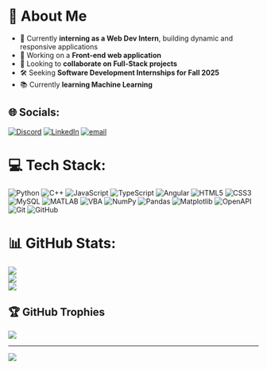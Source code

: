 # 💫 About Me  
- 🚀 Currently **interning as a Web Dev Intern**, building dynamic and responsive applications  
- 🎨 Working on a **Front-end web application**  
- 🤝 Looking to **collaborate on Full-Stack projects**  
- 🛠 Seeking **Software Development Internships for Fall 2025**  
- 📚 Currently **learning Machine Learning**  

## 🌐 Socials:
[![Discord](https://img.shields.io/badge/Discord-%237289DA.svg?logo=discord&logoColor=white)](https://discord.gg/https://discord.com/channels/@trackwizard) [![LinkedIn](https://img.shields.io/badge/LinkedIn-%230077B5.svg?logo=linkedin&logoColor=white)](https://linkedin.com/in/https://www.linkedin.com/in/narein/) [![email](https://img.shields.io/badge/Email-D14836?logo=gmail&logoColor=white)](mailto:boddapnn@mail.uc.edu) 

# 💻 Tech Stack:
![Python](https://img.shields.io/badge/python-%233776AB.svg?style=for-the-badge&logo=python&logoColor=white) ![C++](https://img.shields.io/badge/c++-%2300599C.svg?style=for-the-badge&logo=c%2B%2B&logoColor=white) ![JavaScript](https://img.shields.io/badge/javascript-%23323330.svg?style=for-the-badge&logo=javascript&logoColor=%23F7DF1E) ![TypeScript](https://img.shields.io/badge/typescript-%23007ACC.svg?style=for-the-badge&logo=typescript&logoColor=white) ![Angular](https://img.shields.io/badge/angular-%23E23237.svg?style=for-the-badge&logo=angular&logoColor=white) ![HTML5](https://img.shields.io/badge/html5-%23E34F26.svg?style=for-the-badge&logo=html5&logoColor=white) ![CSS3](https://img.shields.io/badge/css3-%231572B6.svg?style=for-the-badge&logo=css3&logoColor=white) ![MySQL](https://img.shields.io/badge/mysql-%2300f.svg?style=for-the-badge&logo=mysql&logoColor=white) ![MATLAB](https://img.shields.io/badge/matlab-%23E16737.svg?style=for-the-badge&logo=mathworks&logoColor=white) ![VBA](https://img.shields.io/badge/VBA-%230077B5.svg?style=for-the-badge&logo=microsoft-excel) ![NumPy](https://img.shields.io/badge/numpy-%23013243.svg?style=for-the-badge&logo=numpy&logoColor=white) ![Pandas](https://img.shields.io/badge/pandas-%23150458.svg?style=for-the-badge&logo=pandas&logoColor=white) ![Matplotlib](https://img.shields.io/badge/matplotlib-%23ffffff.svg?style=for-the-badge&logo=Matplotlib&logoColor=black) ![OpenAPI](https://img.shields.io/badge/openapi-%23000000.svg?style=for-the-badge&logo=openapiinitiative&logoColor=white) ![Git](https://img.shields.io/badge/git-%23F05033.svg?style=for-the-badge&logo=git&logoColor=white) ![GitHub](https://img.shields.io/badge/github-%23121011.svg?style=for-the-badge&logo=github&logoColor=white)  

# 📊 GitHub Stats:
![](https://github-readme-stats.vercel.app/api?username=NareinBod&theme=tokyonight&hide_border=false&include_all_commits=true&count_private=false)<br/>
![](https://nirzak-streak-stats.vercel.app/?user=NareinBod&theme=tokyonight&hide_border=false)<br/>
![](https://github-readme-stats.vercel.app/api/top-langs/?username=NareinBod&theme=tokyonight&hide_border=false&include_all_commits=true&count_private=false&layout=compact)

## 🏆 GitHub Trophies
![](https://github-profile-trophy.vercel.app/?username=NareinBod&theme=transparent&no-frame=false&no-bg=false&margin-w=4)

---
[![](https://visitcount.itsvg.in/api?id=NareinBod&icon=0&color=0)](https://visitcount.itsvg.in)

<!-- Proudly created with GPRM ( https://gprm.itsvg.in ) -->
